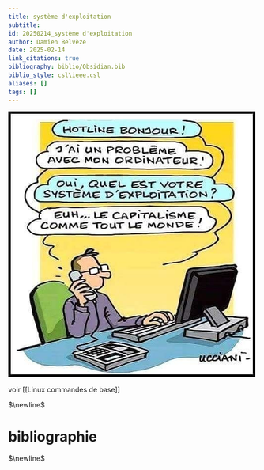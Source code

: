 ```yaml
---
title: système d'exploitation
subtitle:
id: 20250214_système d'exploitation
author: Damien Belvèze
date: 2025-02-14
link_citations: true
bibliography: biblio/Obsidian.bib
biblio_style: csl\ieee.csl
aliases: []
tags: []
---
```

![](images/systeme_exploitation.jpg)

voir [[Linux commandes de base]]


$\newline$
# bibliographie
$\newline$






